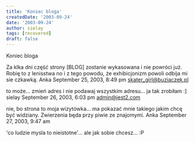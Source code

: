 ```yaml
---
title: 'Koniec bloga'
createdDate: '2003-09-24'
date: '2003-09-24'
author: sielay
tags: [recovered]
draft: false
---
```


Koniec bloga

Za klka dni część strony [BLOG] zostanie wykasowana i nie powróci już. Robię to z lenisstwa no i z tego powodu, że exhibicjonizm powoli odbija mi sie czkawką.
Anka
September 25, 2003, 8:49 pm
skater_girl@buziaczek.pl

to może... zmień adres i nie podawaj wszystkim adresu... ja tak zrobiłam :]
sielay
September 26, 2003, 6:03 pm
admin@jest2.com

nie, bo strona to moja wizytówka... ma pokazać mnie takiego jakim chcę być widziany. Zwierzenia będa przy piwie ze znajomymi.
Anka
September 27, 2003, 9:47 am


'co ludzie mysla to nieistotne'... ale jak sobie chcesz... :P
